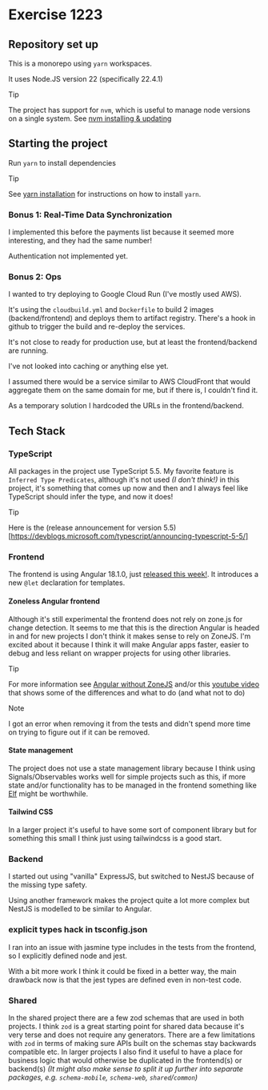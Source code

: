 # Exercise 1223

## Repository set up

This is a monorepo using `yarn` workspaces.

It uses Node.JS version 22 (specifically 22.4.1)

> [!TIP]
> The project has support for `nvm`, which is useful to manage node versions on a single system.
> See [nvm installing & updating](https://github.com/nvm-sh/nvm?tab=readme-ov-file#installing-and-updating)

## Starting the project

Run `yarn` to install dependencies

> [!TIP]
> See [yarn installation](https://yarnpkg.com/getting-started/install) for instructions on how to install `yarn`.

### Bonus 1: Real-Time Data Synchronization

I implemented this before the payments list because it seemed more interesting, and they had the same number!

Authentication not implemented yet.

### Bonus 2: Ops

I wanted to try deploying to Google Cloud Run (I've mostly used AWS).

It's using the `cloudbuild.yml` and `Dockerfile` to build 2 images (backend/frontend) and deploys them to artifact registry.
There's a hook in github to trigger the build and re-deploy the services.

It's not close to ready for production use, but at least the frontend/backend are running.

I've not looked into caching or anything else yet.

I assumed there would be a service similar to AWS CloudFront that would aggregate them on the same domain for me, but if there is, I couldn't find it.

As a temporary solution I hardcoded the URLs in the frontend/backend.

## Tech Stack

### TypeScript

All packages in the project use TypeScript 5.5.
My favorite feature is `Inferred Type Predicates`, although it's not used _(I don't think!)_ in this project, it's something that comes up now and then and I always feel like TypeScript should infer the type, and now it does!

> [!TIP]
> Here is the (release announcement for version 5.5)[https://devblogs.microsoft.com/typescript/announcing-typescript-5-5/]

### Frontend

The frontend is using Angular 18.1.0, just [released this week!](https://blog.angular.dev/introducing-let-in-angular-686f9f383f0f).
It introduces a new `@let` declaration for templates.

#### Zoneless Angular frontend

Although it's still experimental the frontend does not rely on zone.js for change detection.
It seems to me that this is the direction Angular is headed in and for new projects I don't think it makes sense to rely on ZoneJS.
I'm excited about it because I think it will make Angular apps faster, easier to debug and less reliant on wrapper projects for using other libraries.

> [!TIP]
> For more information see [Angular without ZoneJS](https://angular.dev/guide/experimental/zoneless) and/or this [youtube video](https://www.youtube.com/watch?v=MZ6s5EL7hKk) that shows some of the differences and what to do (and what not to do)

> [!NOTE]
> I got an error when removing it from the tests and didn't spend more time on trying to figure out if it can be removed.

#### State management

The project does not use a state management library because I think using Signals/Observables works well for simple projects such as this, if more state and/or functionality has to be managed in the frontend something like [Elf](https://github.com/ngneat/elf) might be worthwhile.

#### Tailwind CSS

In a larger project it's useful to have some sort of component library but for something this small I think just using tailwindcss is a good start.

### Backend

I started out using "vanilla" ExpressJS, but switched to NestJS because of the missing type safety.

Using another framework makes the project quite a lot more complex but NestJS is modelled to be similar to Angular.

### explicit types hack in tsconfig.json

I ran into an issue with jasmine type includes in the tests from the frontend, so I explicitly defined node and jest.

With a bit more work I think it could be fixed in a better way, the main drawback now is that the jest types are defined
even in non-test code.

### Shared

In the shared project there are a few zod schemas that are used in both projects.
I think `zod` is a great starting point for shared data because it's very terse and does not require any generators.
There are a few limitations with `zod` in terms of making sure APIs built on the schemas stay backwards compatible etc.
In larger projects I also find it useful to have a place for business logic that would otherwise be duplicated in the frontend(s) or backend(s) _(It might also make sense to split it up further into separate packages, e.g. `schema-mobile`, `schema-web`, `shared`/`common`)_
